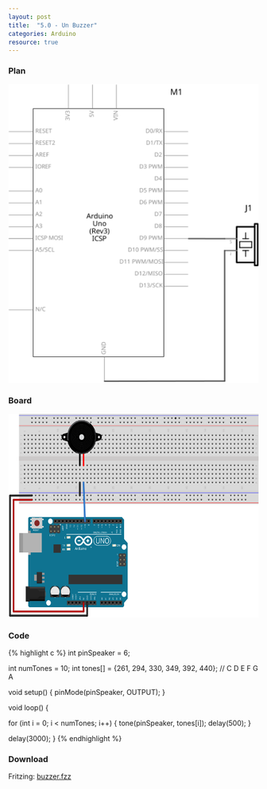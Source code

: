 ```yaml
---
layout: post
title:  "5.0 - Un Buzzer"
categories: Arduino
resource: true
---
```


### Plan

<div class="schaltplan">
	<img src="/images/fritzing/arduino/buzzer_Schaltplan.svg" width="800" height="600" alt="wiring plan" />
</div>

### Board

<img src="/images/fritzing/arduino/buzzer_Steckplatine.svg" width="584" height="409" alt="bread board" />

### Code

{% highlight c %}
int pinSpeaker = 6;
 
int numTones = 10;
int tones[] = {261, 294, 330, 349, 392, 440};
//              C    D    E    F    G    A
 
void setup()
{
  pinMode(pinSpeaker, OUTPUT);
}
 
void loop()
{
  
  for (int i = 0; i < numTones; i++)
  {
    tone(pinSpeaker, tones[i]);
    delay(500);
  }
  
  delay(3000);
}
{% endhighlight %}

### Download

Fritzing: [buzzer.fzz](/images/fritzing/arduino/buzzer.fzz)
